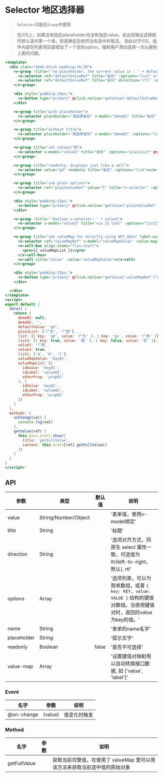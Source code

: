 # Selector 地区选择器

> `Selector`只能在`Group`中使用

> 在iOS上，如果没有指定placeholder也没有指定value，会出现弹出选择框时默认选中第一个值，但是确定后依然没有选中的情况。 
因此对于iOS，组件内部在列表项前面增加了一个空的option，强制用户滑动选择一次以避免上面的问题。

```handlebars
<template>
  <div class="demo-block padding-tb-20">
    <v-group :title="'no placeholder, the current value is : ' + defaultValue">
      <v-selector ref="defaultValueRef" title="省份" :options="list" v-model="defaultValue"></v-selector>
      <v-selector ref="defaultValueRef" title="省份" direction="rtl" :options="list" v-model="defaultValue"></v-selector>
    </v-group>

    <div style="padding:15px;">
      <v-button type="primary" @click.native="getValue('defaultValueRef')">get full value</v-button>
    </div>

    <v-group title="with placeholder">
      <v-selector placeholder="请选择省份" v-model="demo01" title="省份" name="district" :options="list" @on-change="onChange"></v-selector>
    </v-group>

    <v-group title="without title">
      <v-selector placeholder="请选择省份" v-model="demo02" :options="list"></v-selector>
    </v-group>

    <v-group title="set value=广西">
      <v-selector v-model="value1" title="省份" :options="plainList" @on-change="onChange"></v-selector>
    </v-group>

    <v-group title="readonly, displays just like a cell">
      <v-selector value="gd" readonly title="省份" :options="list"></v-selector>
    </v-group>

    <v-group title="use plain options">
      <v-selector ref="plainValueRef" value="C" title="v-selector" :options="list1" @on-change="onChange"></v-selector>
    </v-group>

    <div style="padding:15px;">
      <v-button type="primary" @click.native="getValue('plainValueRef')">get full value</v-button>
    </div>

    <v-group :title="'boolean v-selector: ' + value3">
      <v-selector v-model="value3" title="vcu Is Cool" :options="list2"></v-selector>
    </v-group>

    <v-group title="set valueMap for directly using API data" label-width="5em">
      <v-selector ref="valueMapRef" v-model="valueMapValue" :value-map="['idValue', 'idLabel']" title="v-selector" :options="valueMapList" @on-change="onChange"></v-selector>
      <v-cell-box align-items="flex-start">
        <pre>{{ valueMapList }}</pre>
      </v-cell-box>
      <v-cell title="value" :value="valueMapValue"></v-cell>
    </v-group>

    <div style="padding:15px;">
      <v-button type="primary" @click.native="getValue('valueMapRef')">get full value</v-button>
    </div>

  </div>
</template>
<script>
export default {
  data() {
    return {
      demo01: null,
      demo02: '',
      defaultValue: 'gd',
      plainList: ['广东', '广西'],
      list: [{ key: 'gd', value: '广东' }, { key: 'gx', value: '广西' }],
      list2: [{ key: true, value: '是' }, { key: false, value: '否' }],
      value1: '广西',
      value3: true,
      list1: ['A', 'B', 'C'],
      valueMapValue: 'key01',
      valueMapList: [{
        idValue: 'key01',
        idLabel: 'value01',
        otherProp: 'prop01'
      }, {
        idValue: 'key02',
        idLabel: 'value02',
        otherProp: 'prop02'
      }]
    }
  },
  methods: {
    onChange(val) {
      console.log(val)
    },
    getValue(ref) {
      this.$vcu.alert.show({
        title: 'getFullValue',
        content: this.$refs[ref].getFullValue()
      })
    }
  }
}
</script>
```


## API

| 参数 | 类型 | 默认值 | 说明 |
| --- | --- | --- | --- |
| value | String/Number/Object | | '表单值，使用v-model绑定' | 
| title | String | | '标题' | 
| direction | String | | '选项对齐方式，同原生 select 属性一致，可选值为 ltr(left-to-right，默认), rtl' | 
| options | Array | | '选项列表，可以为简单数组，或者 `{ key: KEY, value: VALUE }` 结构的键值对数组。当使用键值对时，返回的value为key的值。' | 
| name | String | | '表单的name名字' | 
| placeholder | String | | '提示文字' | 
| readonly | Boolean | false | '是否不可选择' | 
| value-map | Array | | '设置键值对映射用以自动转换接口数据, 如 ['value', 'label']' | 


### Event 
| 名字 | 参数 | 说明 |
| --- | --- | --- |
| @on-change | (value) | 值变化时触发 |


### Method 
| 名字 | 参数 | 说明 |
| --- | --- | --- |
| getFullValue |  | 获取当前完整值，在使用了 valueMap 里可以用该方法来获取当前选中值的原始对象 |